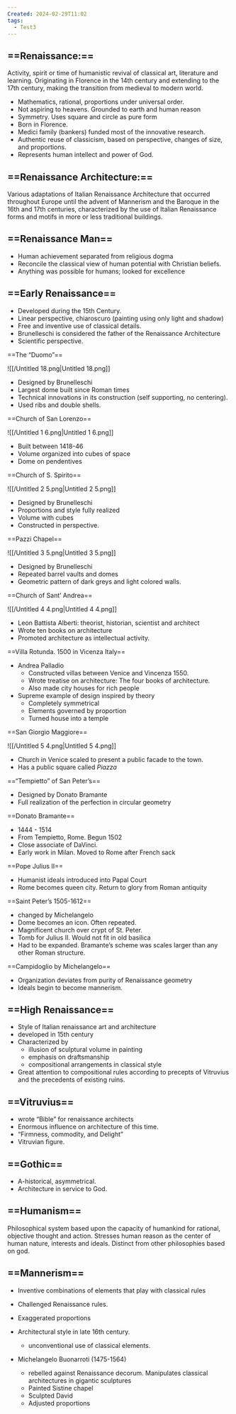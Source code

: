 ```yaml
---
Created: 2024-02-29T11:02
tags:
  - Test3
---
```

## ==Renaissance:==

Activity, spirit or time of humanistic revival of classical art, literature and learning. Originating in Florence in the 14th century and extending to the 17th century, making the transition from medieval to modern world.

- Mathematics, rational, proportions under universal order.
- Not aspiring to heavens. Grounded to earth and human reason
- Symmetry. Uses square and circle as pure form
- Born in Florence.
- Medici family (bankers) funded most of the innovative research.
- Authentic reuse of classicism, based on perspective, changes of size, and proportions.
- Represents human intellect and power of God.

## ==Renaissance Architecture:==

Various adaptations of Italian Renaissance Architecture that occurred throughout Europe until the advent of Mannerism and the Baroque in the 16th and 17th centuries, characterized by the use of Italian Renaissance forms and motifs in more or less traditional buildings.

## ==Renaissance Man==

- Human achievement separated from religious dogma
- Reconcile the classical view of human potential with Christian beliefs.
- Anything was possible for humans; looked for excellence

## ==Early Renaissance==

- Developed during the 15th Century.
- Linear perspective, chiaroscuro (painting using only light and shadow)
- Free and inventive use of classical details.
- Brunelleschi is considered the father of the Renaissance Architecture
- Scientific perspective.

==The “Duomo”==

![[/Untitled 18.png|Untitled 18.png]]

- Designed by Brunelleschi
- Largest dome built since Roman times
- Technical innovations in its construction (self supporting, no centering).
- Used ribs and double shells.

==Church of San Lorenzo==

![[/Untitled 1 6.png|Untitled 1 6.png]]

- Built between 1418-46
- Volume organized into cubes of space
- Dome on pendentives

==Church of S. Spirito==

![[/Untitled 2 5.png|Untitled 2 5.png]]

- Designed by Brunelleschi
- Proportions and style fully realized
- Volume with cubes
- Constructed in perspective.

==Pazzi Chapel==

![[/Untitled 3 5.png|Untitled 3 5.png]]

- Designed by Brunelleschi
- Repeated barrel vaults and domes
- Geometric pattern of dark greys and light colored walls.

==Church of Sant’ Andrea==

![[/Untitled 4 4.png|Untitled 4 4.png]]

- Leon Battista Alberti: theorist, historian, scientist and architect
- Wrote ten books on architecture
- Promoted architecture as intellectual activity.

==Villa Rotunda. 1500 in Vicenza Italy==

- Andrea Palladio
    - Constructed villas between Venice and Vincenza 1550.
    - Wrote treatise on architecture: The four books of architecture.
    - Also made city houses for rich people
- Supreme example of design inspired by theory
    - Completely symmetrical
    - Elements governed by proportion
    - Turned house into a temple

==San Giorgio Maggiore==

![[/Untitled 5 4.png|Untitled 5 4.png]]

- Church in Venice scaled to present a public facade to the town.
- Has a public square called _Piazza_

==“Tempietto” of San Peter’s==

- Designed by Donato Bramante
- Full realization of the perfection in circular geometry

==Donato Bramante==

- 1444 - 1514
- From Tempietto, Rome. Begun 1502
- Close associate of DaVinci.
- Early work in Milan. Moved to Rome after French sack

==Pope Julius II==

- Humanist ideals introduced into Papal Court
- Rome becomes queen city. Return to glory from Roman antiquity

==Saint Peter’s 1505-1612==

- changed by Michelangelo
- Dome becomes an icon. Often repeated.
- Magnificent church over crypt of St. Peter.
- Tomb for Julius II. Would not fit in old basilica
- Had to be expanded. Bramante’s scheme was scales larger than any other Roman structure.

==Campidoglio by Michelangelo==

- Organization deviates from purity of Renaissance geometry
- Ideals begin to become mannerism.

## ==High Renaissance==

- Style of Italian renaissance art and architecture
- developed in 15th century
- Characterized by
    - illusion of sculptural volume in painting
    - emphasis on draftsmanship
    - compositional arrangements in classical style
- Great attention to compositional rules according to precepts of Vitruvius and the precedents of existing ruins.

## ==Vitruvius==

- wrote “Bible” for renaissance architects
- Enormous influence on architecture of this time.
- “Firmness, commodity, and Delight”
- Vitruvian figure.

  

## ==Gothic==

- A-historical, asymmetrical.
- Architecture in service to God.

  

## ==Humanism==

Philosophical system based upon the capacity of humankind for rational, objective thought and action. Stresses human reason as the center of human nature, interests and ideals. Distinct from other philosophies based on god.

  

## ==Mannerism==

- Inventive combinations of elements that play with classical rules
- Challenged Renaissance rules.
- Exaggerated proportions
- Architectural style in late 16th century.
    - unconventional use of classical elements.
- Michelangelo Buonarroti (1475-1564)
    
    - rebelled against Renaissance decorum. Manipulates classical architectures in gigantic sculptures
    - Painted Sistine chapel
    - Sculpted David
    - Adjusted proportions